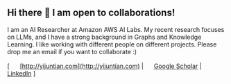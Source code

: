 ## Hi there 👋 I am open to collaborations!

I am an AI Researcher at Amazon AWS AI Labs. My recent research focuses on LLMs, and I have a strong background in Graphs and Knowledge Learning. I like working with different people on different projects. Please drop me an email if you want to collaborate :)

\[ <img src="http://yijuntian.com/images/icons/link.svg" width="16"> [http://yijuntian.com](http://yijuntian.com) \| <img src="http://yijuntian.com/images/logos/google_scholar.svg" width="16"> [Google Scholar](https://scholar.google.com/citations?user=dbaBgV0AAAAJ) \| <img src="http://yijuntian.com/images/logos/linkedin.svg" width="16"> [LinkedIn](https://www.linkedin.com/in/yijun-tian) \]

